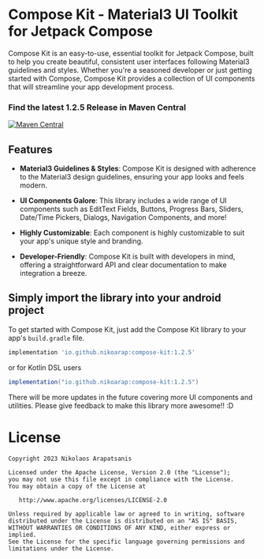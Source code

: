 # Compose Kit - Material3 UI Toolkit for Jetpack Compose

Compose Kit is an easy-to-use, essential toolkit for Jetpack Compose, built to help you create beautiful, consistent user interfaces following Material3 guidelines and styles. Whether you're a seasoned developer or just getting started with Compose, Compose Kit provides a collection of UI components that will streamline your app development process.

### Find the latest 1.2.5 Release in Maven Central
[![Maven Central](https://img.shields.io/badge/Maven%20Central-v1.2.5-blue)](https://central.sonatype.com/artifact/io.github.nikoarap/compose-kit/1.2.5)

## Features

- **Material3 Guidelines & Styles**: Compose Kit is designed with adherence to the Material3 design guidelines, ensuring your app looks and feels modern.

- **UI Components Galore**: This library includes a wide range of UI components such as EditText Fields, Buttons, Progress Bars, Sliders, Date/Time Pickers, Dialogs, Navigation Components, and more!

- **Highly Customizable**: Each component is highly customizable to suit your app's unique style and branding.

- **Developer-Friendly**: Compose Kit is built with developers in mind, offering a straightforward API and clear documentation to make integration a breeze.

## Simply import the library into your android project

To get started with Compose Kit, just add the Compose Kit library to your app's `build.gradle` file.

```gradle
implementation 'io.github.nikoarap:compose-kit:1.2.5'
```
or for Kotlin DSL users

```gradle
implementation("io.github.nikoarap:compose-kit:1.2.5")
```

There will be more updates in the future covering more UI components and utilities. Please give feedback to make this library more awesome!! :D

# License

    Copyright 2023 Nikolaos Arapatsanis

    Licensed under the Apache License, Version 2.0 (the "License");
    you may not use this file except in compliance with the License.
    You may obtain a copy of the License at

       http://www.apache.org/licenses/LICENSE-2.0

    Unless required by applicable law or agreed to in writing, software
    distributed under the License is distributed on an "AS IS" BASIS,
    WITHOUT WARRANTIES OR CONDITIONS OF ANY KIND, either express or implied.
    See the License for the specific language governing permissions and
    limitations under the License.